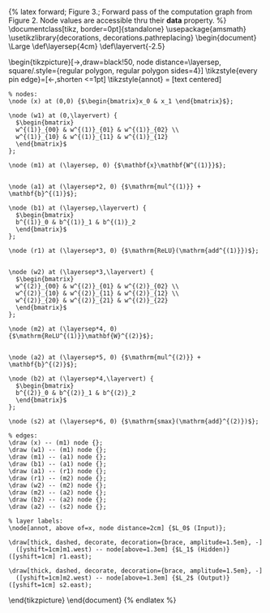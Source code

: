 {% latex
  forward;
  Figure 3.;
  Forward pass of the computation graph from Figure 2. Node values are accessible thru their <strong>data</strong> property.
%}
\documentclass[tikz, border=0pt]{standalone}
\usepackage{amsmath}
\usetikzlibrary{decorations, decorations.pathreplacing}
\begin{document}
\Large
\def\layersep{4cm}
\def\layervert{-2.5}

\begin{tikzpicture}[->,draw=black!50, node distance=\layersep, square/.style={regular polygon, regular polygon sides=4}]
    \tikzstyle{every pin edge}=[<-,shorten <=1pt]
    \tikzstyle{annot} = [text centered]

    % nodes:
    \node (x) at (0,0) {$\begin{bmatrix}x_0 & x_1 \end{bmatrix}$};

    \node (w1) at (0,\layervert) {
      $\begin{bmatrix}
      w^{(1)}_{00} & w^{(1)}_{01} & w^{(1)}_{02} \\
      w^{(1)}_{10} & w^{(1)}_{11} & w^{(1)}_{12}
      \end{bmatrix}$
    };

    \node (m1) at (\layersep, 0) {$\mathbf{x}\mathbf{W^{(1)}}$};


    \node (a1) at (\layersep*2, 0) {$\mathrm{mul^{(1)}} + \mathbf{b}^{(1)}$};

    \node (b1) at (\layersep,\layervert) {
      $\begin{bmatrix}
      b^{(1)}_0 & b^{(1)}_1 & b^{(1)}_2
      \end{bmatrix}$
    };

    \node (r1) at (\layersep*3, 0) {$\mathrm{ReLU}(\mathrm{add^{(1)}})$};


    \node (w2) at (\layersep*3,\layervert) {
      $\begin{bmatrix}
      w^{(2)}_{00} & w^{(2)}_{01} & w^{(2)}_{02} \\
      w^{(2)}_{10} & w^{(2)}_{11} & w^{(2)}_{12} \\
      w^{(2)}_{20} & w^{(2)}_{21} & w^{(2)}_{22}
      \end{bmatrix}$
    };

    \node (m2) at (\layersep*4, 0) {$\mathrm{ReLU^{(1)}}\mathbf{W}^{(2)}$};


    \node (a2) at (\layersep*5, 0) {$\mathrm{mul^{(2)}} + \mathbf{b}^{(2)}$};

    \node (b2) at (\layersep*4,\layervert) {
      $\begin{bmatrix}
      b^{(2)}_0 & b^{(2)}_1 & b^{(2)}_2
      \end{bmatrix}$
    };

    \node (s2) at (\layersep*6, 0) {$\mathrm{smax}(\mathrm{add}^{(2)})$};

    % edges:
    \draw (x) -- (m1) node {};
    \draw (w1) -- (m1) node {};
    \draw (m1) -- (a1) node {};
    \draw (b1) -- (a1) node {};
    \draw (a1) -- (r1) node {};
    \draw (r1) -- (m2) node {};
    \draw (w2) -- (m2) node {};
    \draw (m2) -- (a2) node {};
    \draw (b2) -- (a2) node {};
    \draw (a2) -- (s2) node {};

    % layer labels:
    \node[annot, above of=x, node distance=2cm] {$L_0$ (Input)};

    \draw[thick, dashed, decorate, decoration={brace, amplitude=1.5em}, -]
      ([yshift=1cm]m1.west) -- node[above=1.3em] {$L_1$ (Hidden)} ([yshift=1cm] r1.east);

    \draw[thick, dashed, decorate, decoration={brace, amplitude=1.5em}, -]
      ([yshift=1cm]m2.west) -- node[above=1.3em] {$L_2$ (Output)} ([yshift=1cm] s2.east);

\end{tikzpicture}
\end{document}
{% endlatex %}
